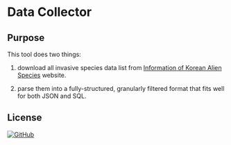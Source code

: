 # Data Collector

## Purpose

This tool does two things:

1. download all invasive species data list from [Information of Korean Alien Species](https://kias.nie.re.kr/home/main/main.do) website.

2. parse them into a fully-structured, granularly filtered format that fits well for both JSON and SQL.

## License

[![GitHub](https://img.shields.io/github/license/eco3s/data-collector?color=2e8555&style=for-the-badge)](https://github.com/eco3s/data-collector/blob/main/LICENSE)
